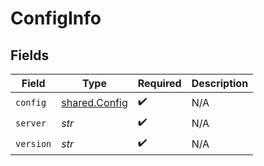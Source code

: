 # ConfigInfo


## Fields

| Field                                          | Type                                           | Required                                       | Description                                    |
| ---------------------------------------------- | ---------------------------------------------- | ---------------------------------------------- | ---------------------------------------------- |
| `config`                                       | [shared.Config](../../models/shared/config.md) | :heavy_check_mark:                             | N/A                                            |
| `server`                                       | *str*                                          | :heavy_check_mark:                             | N/A                                            |
| `version`                                      | *str*                                          | :heavy_check_mark:                             | N/A                                            |